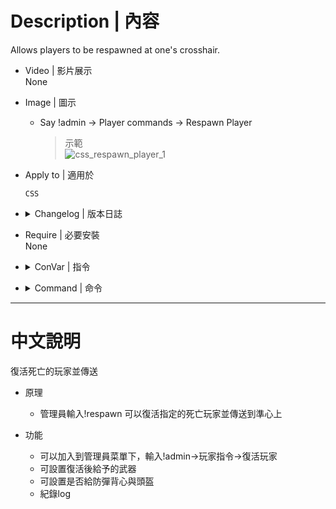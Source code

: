 # Description | 內容
Allows players to be respawned at one's crosshair.

* Video | 影片展示
<br/>None

* Image | 圖示
	* Say !admin -> Player commands -> Respawn Player
		> 示範
		<br/>![css_respawn_player_1](image/css_respawn_player_1.gif)

* Apply to | 適用於
	```
	CSS
	```

* <details><summary>Changelog | 版本日誌</summary>

	* v1.1 (2023-3-8)
		* Give Kevlar Suit and a Helmet when repsawn player

	* v1.0 (2023-3-3)
		* Initial Release
</details>

* Require | 必要安裝
<br/>None

* <details><summary>ConVar | 指令</summary>

	* cfg/sourcemod/css_respawn_player.cfg
		```php
		// If 1, Add 'Respawn player' item in admin menu under 'Player commands' category
		css_respawn_player_adminmenu "1"

		// If 1, Give Kevlar Suit and a Helmet when repsawn player
		css_respawn_player_armor "1"

		// After respawn player, teleport player to 0=Crosshair, 1=Self (You must be alive).
		css_respawn_player_destination "0"

		// Respawn players with this loadout, separate by commas
		css_respawn_player_loadout "weapon_knife,weapon_glock,weapon_mp5navy"

		// If 1, Notify in chat and log action about respawn?
		css_respawn_player_showaction "1"
		```
</details>

* <details><summary>Command | 命令</summary>

	* **Respawn a player at your crosshair. Without argument - opens menu to select players (Adm required: ADMFLAG_BAN)**
		```php
		sm_respawn
		```
</details>

- - - -
# 中文說明
復活死亡的玩家並傳送

* 原理
	* 管理員輸入!respawn 可以復活指定的死亡玩家並傳送到準心上

* 功能
	* 可以加入到管理員菜單下，輸入!admin->玩家指令->復活玩家
	* 可設置復活後給予的武器
	* 可設置是否給防彈背心與頭盔
	* 紀錄log